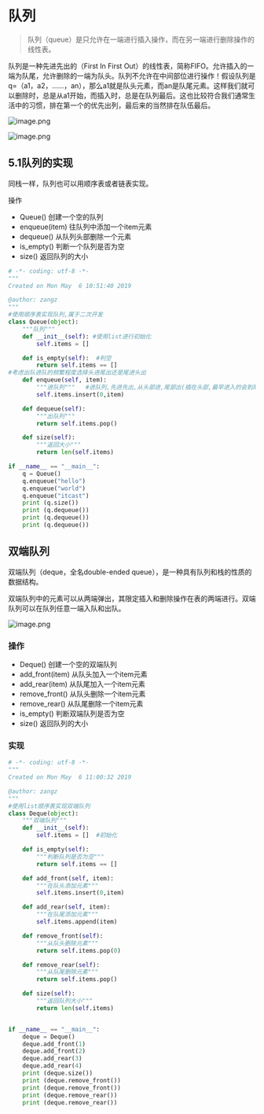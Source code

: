 # 队列

> 队列（queue）是只允许在一端进行插入操作，而在另一端进行删除操作的线性表。

队列是一种先进先出的（First In First Out）的线性表，简称FIFO。允许插入的一端为队尾，允许删除的一端为队头。队列不允许在中间部位进行操作！假设队列是q=（a1，a2，……，an），那么a1就是队头元素，而an是队尾元素。这样我们就可以删除时，总是从a1开始，而插入时，总是在队列最后。这也比较符合我们通常生活中的习惯，排在第一个的优先出列，最后来的当然排在队伍最后。

![image.png](https://upload-images.jianshu.io/upload_images/14555448-fa933d0085c64800.png?imageMogr2/auto-orient/strip%7CimageView2/2/w/1240)

![image.png](https://upload-images.jianshu.io/upload_images/14555448-fa29501db855f196.png?imageMogr2/auto-orient/strip%7CimageView2/2/w/1240)

## 5.1队列的实现
同栈一样，队列也可以用顺序表或者链表实现。

操作
* Queue() 创建一个空的队列
* enqueue(item) 往队列中添加一个item元素
* dequeue() 从队列头部删除一个元素
* is_empty() 判断一个队列是否为空
* size() 返回队列的大小
```python
# -*- coding: utf-8 -*-
"""
Created on Mon May  6 10:51:40 2019

@author: zangz
"""
#使用顺序表实现队列,属于二次开发
class Queue(object):
    """队列"""
    def __init__(self): #使用list进行初始化
        self.items = []

    def is_empty(self):  #判空
        return self.items == []
#考虑出队进队的频繁程度选择头进尾出还是尾进头出
    def enqueue(self, item):
        """进队列"""   #进队列,先进先出,从头部进,尾部出(插在头部,最早进入的会到尾部)
        self.items.insert(0,item)

    def dequeue(self):
        """出队列"""   
        return self.items.pop()

    def size(self):
        """返回大小"""
        return len(self.items)

if __name__ == "__main__":
    q = Queue()
    q.enqueue("hello")
    q.enqueue("world")
    q.enqueue("itcast")
    print (q.size())
    print (q.dequeue())
    print (q.dequeue())
    print (q.dequeue())
```

## 双端队列

双端队列（deque，全名double-ended queue），是一种具有队列和栈的性质的数据结构。

双端队列中的元素可以从两端弹出，其限定插入和删除操作在表的两端进行。双端队列可以在队列任意一端入队和出队。

![image.png](https://upload-images.jianshu.io/upload_images/14555448-4fdb968ca6818dc6.png?imageMogr2/auto-orient/strip%7CimageView2/2/w/1240)


### 操作

*   Deque() 创建一个空的双端队列
*   add_front(item) 从队头加入一个item元素
*   add_rear(item) 从队尾加入一个item元素
*   remove_front() 从队头删除一个item元素
*   remove_rear() 从队尾删除一个item元素
*   is_empty() 判断双端队列是否为空
*   size() 返回队列的大小

### 实现
```python
# -*- coding: utf-8 -*-
"""
Created on Mon May  6 11:00:32 2019

@author: zangz
"""
#使用list顺序表实现双端队列
class Deque(object):
    """双端队列"""
    def __init__(self):
        self.items = []  #初始化

    def is_empty(self):
        """判断队列是否为空"""
        return self.items == []

    def add_front(self, item):
        """在队头添加元素"""
        self.items.insert(0,item)

    def add_rear(self, item):
        """在队尾添加元素"""
        self.items.append(item)

    def remove_front(self):
        """从队头删除元素"""
        return self.items.pop(0)

    def remove_rear(self):
        """从队尾删除元素"""
        return self.items.pop()

    def size(self):
        """返回队列大小"""
        return len(self.items)


if __name__ == "__main__":
    deque = Deque()
    deque.add_front(1)
    deque.add_front(2)
    deque.add_rear(3)
    deque.add_rear(4)
    print (deque.size())
    print (deque.remove_front())
    print (deque.remove_front())
    print (deque.remove_rear())
    print (deque.remove_rear())
```
